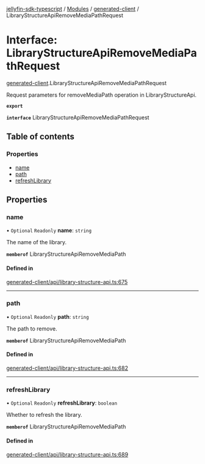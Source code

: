 [jellyfin-sdk-typescript](../README.md) / [Modules](../modules.md) / [generated-client](../modules/generated_client.md) / LibraryStructureApiRemoveMediaPathRequest

# Interface: LibraryStructureApiRemoveMediaPathRequest

[generated-client](../modules/generated_client.md).LibraryStructureApiRemoveMediaPathRequest

Request parameters for removeMediaPath operation in LibraryStructureApi.

**`export`**

**`interface`** LibraryStructureApiRemoveMediaPathRequest

## Table of contents

### Properties

- [name](generated_client.LibraryStructureApiRemoveMediaPathRequest.md#name)
- [path](generated_client.LibraryStructureApiRemoveMediaPathRequest.md#path)
- [refreshLibrary](generated_client.LibraryStructureApiRemoveMediaPathRequest.md#refreshlibrary)

## Properties

### name

• `Optional` `Readonly` **name**: `string`

The name of the library.

**`memberof`** LibraryStructureApiRemoveMediaPath

#### Defined in

[generated-client/api/library-structure-api.ts:675](https://github.com/thornbill/jellyfin-sdk-typescript/blob/e4df7f8/src/generated-client/api/library-structure-api.ts#L675)

___

### path

• `Optional` `Readonly` **path**: `string`

The path to remove.

**`memberof`** LibraryStructureApiRemoveMediaPath

#### Defined in

[generated-client/api/library-structure-api.ts:682](https://github.com/thornbill/jellyfin-sdk-typescript/blob/e4df7f8/src/generated-client/api/library-structure-api.ts#L682)

___

### refreshLibrary

• `Optional` `Readonly` **refreshLibrary**: `boolean`

Whether to refresh the library.

**`memberof`** LibraryStructureApiRemoveMediaPath

#### Defined in

[generated-client/api/library-structure-api.ts:689](https://github.com/thornbill/jellyfin-sdk-typescript/blob/e4df7f8/src/generated-client/api/library-structure-api.ts#L689)
